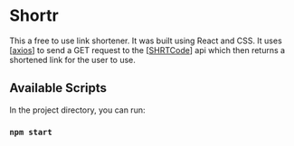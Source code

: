 # Shortr

This a free to use link shortener. It was built using React and CSS. It uses [[axios]('https://www.npmjs.com/package/axios')] to send a GET request to the [[SHRTCode]('https://shrtco.de/docs')] api which then returns a shortened link for the user to use.

## Available Scripts

In the project directory, you can run:

### `npm start`



